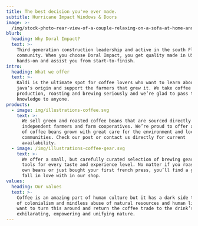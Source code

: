 ```yaml
---
title: The best decision you've ever made.
subtitle: Hurricane Impact Windows & Doors
image: >-
  /img/stock-photo-rear-view-of-a-couple-relaxing-on-a-sofa-at-home-and-looking-outside-a-green-background-through-the-417086011.jpg
blurb:
  heading: Why Doral Impact?
  text: >-
    Third generation construction leadership and active in the south Florida
    community. When you choose Doral Impact, you get quality made in USA. We are
    hands-on and assist you from start-to-finish.  
intro:
  heading: What we offer
  text: >-
    Kaldi is the ultimate spot for coffee lovers who want to learn about their
    java’s origin and support the farmers that grew it. We take coffee
    production, roasting and brewing seriously and we’re glad to pass that
    knowledge to anyone.
products:
  - image: img/illustrations-coffee.svg
    text: >-
      We sell green and roasted coffee beans that are sourced directly from
      independent farmers and farm cooperatives. We’re proud to offer a variety
      of coffee beans grown with great care for the environment and local
      communities. Check our post or contact us directly for current
      availability.
  - image: /img/illustrations-coffee-gear.svg
    text: >-
      We offer a small, but carefully curated selection of brewing gear and
      tools for every taste and experience level. No matter if you roast your
      own beans or just bought your first french press, you’ll find a gadget to
      fall in love with in our shop.
values:
  heading: Our values
  text: >-
    Coffee is an amazing part of human culture but it has a dark side too – one
    of colonialism and mindless abuse of natural resources and human lives. We
    want to turn this around and return the coffee trade to the drink’s
    exhilarating, empowering and unifying nature.
---
```


